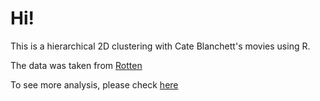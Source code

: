 # Hi!

This is a hierarchical 2D clustering with Cate Blanchett's movies using R. 

The data was taken from [Rotten](https://rottentomatoes.com)

To see more analysis, please check [here](https://gabrielguim.github.io/analysis.html)
